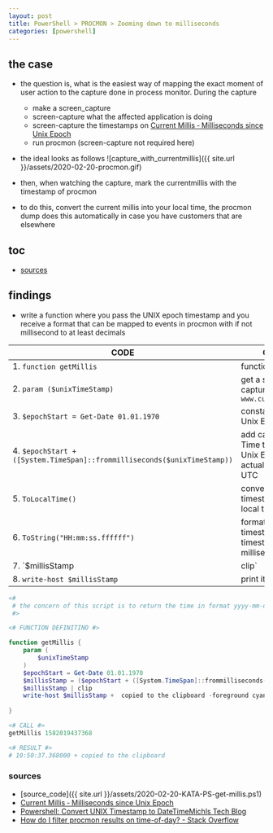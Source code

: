 ```yaml
---
layout: post
title: PowerShell > PROCMON > Zooming down to milliseconds
categories: [powershell]
---
```


## the case	
* the question is, what is the easiest way of mapping the exact moment of user action to the capture done in process monitor. During the capture
    * make a screen_capture
    * screen-capture what the affected application is doing
    * screen-capture the timestamps on [Current Millis ‐ Milliseconds since Unix Epoch](https://currentmillis.com/)
    * run procmon (screen-capture not required here)

* the ideal looks as follows
![capture_with_currentmillis]({{ site.url }}/assets/2020-02-20-procmon.gif)

* then, when watching the capture, mark the currentmillis with the timestamp of procmon
* to do this, convert the current millis into your local time, the procmon dump does this automatically in case you have customers that are elsewhere

## toc
<!-- TOC -->

- [sources](#sources)

<!-- /TOC -->

## findings
* write a function where you pass the UNIX epoch timestamp and you receive a format that can be mapped to events in procmon with if not millisecond to at least decimals

CODE                                                                     | COMMENT
-------------------------------------------------------------------------|-----------------------------------------------------------------------------------------
1. `function getMillis`                                                  | function name
2. `param ($unixTimeStamp)`                                              | get a single parameter captured with `www.currentmillis.com`
3. `$epochStart = Get-Date 01.01.1970`                                   | constant start of the Unix Epoch
4. `$epochStart + ([System.TimeSpan]::frommilliseconds($unixTimeStamp))` | add captured Unix Time to the start of the Unix Epoch to get the actual timestamp in UTC
5. `ToLocalTime()`                                                       | convert UTC timestamp to your local timestamp
6. `ToString("HH:mm:ss.ffffff")`                                         | format the local timestamp to the timestamp with milliseconds
7. `$millisStamp | clip`                                                 | copy it to the clipboard
8. `write-host $millisStamp`                                             | print it

```powershell
<# 
 # the concern of this script is to return the time in format yyyy-mm-dd hh:mm:ss:fff when provided a unix timestamp
 #>

<# FUNCTION DEFINITINO #>

function getMillis {
    param (
        $unixTimeStamp
    )
    $epochStart = Get-Date 01.01.1970 
    $millisStamp = ($epochStart + ([System.TimeSpan]::frommilliseconds($unixTimeStamp))).ToLocalTime().ToString("HH:mm:ss.ffffff")
    $millisStamp | clip
    write-host $millisStamp +  copied to the clipboard -foreground cyan
    
}

<# CALL #>
getMillis 1582019437368

<# RESULT #>
# 10:50:37.368000 + copied to the clipboard
```

### sources
* [source_code]({{ site.url }}/assets/2020-02-20-KATA-PS-get-millis.ps1)
* [Current Millis ‐ Milliseconds since Unix Epoch](https://currentmillis.com/)
* [Powershell: Convert UNIX Timestamp to DateTimeMichls Tech Blog](https://michlstechblog.info/blog/powershell-convert-unix-timestamp-to-datetime/)
* [How do I filter procmon results on time-of-day? - Stack Overflow](https://stackoverflow.com/questions/45466402/how-do-i-filter-procmon-results-on-time-of-day)